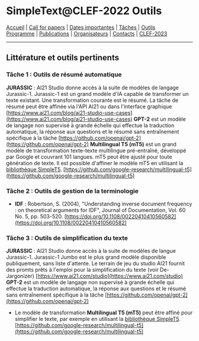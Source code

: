 # SimpleText@CLEF-2022 Outils

[Accueil](./) | [Call for papers](./CFP) | [Dates importantes](./dates) | [Tâches](./tasks)  | [Outils](./tools)  
[Programme](./program) | [Publications](./publications) | [Organisateurs](./organisers) | [Contacts](./contact) | [CLEF-2023](https://simpletext-project.com/2023/clef)

---

## Littérature et outils pertinents
### Tâche 1 : Outils de résumé automatique
**JURASSIC** : AI21 Studio donne accès à la suite de modèles de langage Jurassic-1. Jurassic-1 est un grand modèle d'IA capable de transformer un texte existant. Une transformation courante est le résumé. La tâche de résumé peut être affinée via l'API AI21 ou dans l'interface graphique [https://www.ai21.com/blog/ai21-studio-use-cases](https://www.ai21.com/blog/ai21-studio-use-cases)
**GPT-2** est un modèle de langage non supervisé à grande échelle qui effectue la traduction automatique, la réponse aux questions et le résumé sans entraînement spécifique à la tâche [https://github.com/openai/gpt-2](https://github.com/openai/gpt-2)
**Multilingual T5 (mT5)** est un grand modèle de transformation texte-texte multilingue pré-entraîné, développé par Google et couvrant 101 langues. mT5 peut être ajusté pour toute génération de texte. Il est possible d'affiner le modèle mT5 en utilisant la [bibliothèque SimpleT5](https://github.com/Shivanandroy/simpleT5/). [https://github.com/google-research/multilingual-t5](https://github.com/google-research/multilingual-t5)

### Tâche 2 : Outils de gestion de la terminologie
* **IDF** : Robertson, S. (2004), "Understanding inverse document frequency : on theoretical arguments for IDF", Journal of Documentation, Vol. 60 No. 5, pp. 503-520. [https://doi.org/10.1108/00220410410560582](https://doi.org/10.1108/00220410410560582)

### Tâche 3 : Outils de simplification du texte
**JURASSIC** : AI21 Studio donne accès à la suite de modèles de langue Jurassic-1. Jurassic-1 Jumbo est le plus grand modèle disponible publiquement, sans liste d'attente. Le terrain de jeu du studio AI21 fournit des promts prêts à l'emploi pour la simplification du texte (voir De-Jargonizer) [https://www.ai21.com/studio](https://www.ai21.com/studio)
**GPT-2** est un modèle de langage non supervisé à grande échelle qui effectue la traduction automatique, la réponse aux questions et le résumé sans entraînement spécifique à la tâche [https://github.com/openai/gpt-2](https://github.com/openai/gpt-2)
* Le modèle de transformation **Multilingual T5 (mT5)** peut être affiné pour simplifier le texte, par exemple en utilisant la [bibliothèque SimpleT5](https://github.com/Shivanandroy/simpleT5/). [https://github.com/google-research/multilingual-t5](https://github.com/google-research/multilingual-t5)
